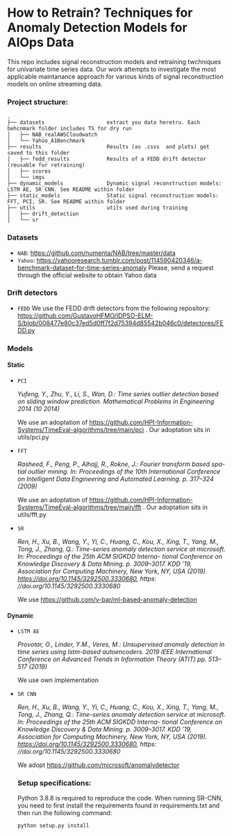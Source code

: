 # How to Retrain? Techniques for Anomaly Detection Models for AIOps Data

This repo includes signal reconstruction models and retraining twchniques for univariate time series data.
Our work attempts to investigate the most applicable maintanance approach for various kinds of signal reconstruction models on online streaming data.


### Project structure:
```
.
├── datasets                    extract you data heretru. Each behcnmark folder includes TS for dry run
│   ├── NAB_realAWSCloudwatch
│   └── Yahoo_A1Benchmark  
├── results                     Results (as .csvs  and plots) get saved to this folder
│   ├── fedd_results            Results of a FEDD drift detector (reusable for retraining)
│   ├── scores    
│   └── imgs     
├── dynamic_models              Dynamic signal reconstruction models: LSTM AE, SR CNN. See README within folder
├── static_models               Static signal reconstruction models: FFT, PCI, SR. See README within folder
├── utils                       utils used during training
│   ├── drift_detection
│   └── sr
```

### Datasets

* `NAB`: https://github.com/numenta/NAB/tree/master/data
* `Yahoo`: https://yahooresearch.tumblr.com/post/114590420346/a-benchmark-dataset-for-time-series-anomaly
Please, send a request through the official website to obtain Yahoo data

### Drift detectors

* `FEDD` 
We use the FEDD drift detectors from the following repository: https://github.com/GustavoHFMO/IDPSO-ELM-S/blob/008477e80c37ed5d0ff7f2d75394d85542b046c0/detectores/FEDD.py

### Models
 #### Static
* `PCI` 

    *Yufeng, Y., Zhu, Y., Li, S., Wan, D.: Time series outlier detection based
    on sliding window prediction. Mathematical Problems in Engineering
    2014 (10 2014)*

    We use an adoptation of https://github.com/HPI-Information-Systems/TimeEval-algorithms/tree/main/pci . Our adoptation sits in utils/pci.py
* `FFT`

    *Rasheed, F., Peng, P., Alhajj, R., Rokne, J.: Fourier transform based spa-
    tial outlier mining. In: Proceedings of the 10th International Conference
    on Intelligent Data Engineering and Automated Learning. p. 317–324
    (2009)*

    We use an adoptation of https://github.com/HPI-Information-Systems/TimeEval-algorithms/tree/main/fft . Our adoptation sits in utils/fft.py
* `SR`

    *Ren, H., Xu, B., Wang, Y., Yi, C., Huang, C., Kou, X., Xing, T.,
    Yang, M., Tong, J., Zhang, Q.: Time-series anomaly detection service
    at microsoft. In: Proceedings of the 25th ACM SIGKDD Interna-
    tional Conference on Knowledge Discovery &amp; Data Mining. p.
    3009–3017. KDD ’19, Association for Computing Machinery, New
    York, NY, USA (2019). https://doi.org/10.1145/3292500.3330680, https:
    //doi.org/10.1145/3292500.3330680*

    We use https://github.com/y-bar/ml-based-anomaly-detection

 #### Dynamic
* `LSTM AE` 

    *Provotar, O., Linder, Y.M., Veres, M.: Unsupervised anomaly detection
    in time series using lstm-based autoencoders. 2019 IEEE International
    Conference on Advanced Trends in Information Theory (ATIT) pp. 513–
    517 (2019)*

    We use own implementation

* `SR CNN`

    *Ren, H., Xu, B., Wang, Y., Yi, C., Huang, C., Kou, X., Xing, T.,
    Yang, M., Tong, J., Zhang, Q.: Time-series anomaly detection service
    at microsoft. In: Proceedings of the 25th ACM SIGKDD Interna-
    tional Conference on Knowledge Discovery &amp; Data Mining. p.
    3009–3017. KDD ’19, Association for Computing Machinery, New
    York, NY, USA (2019). https://doi.org/10.1145/3292500.3330680, https:
    //doi.org/10.1145/3292500.3330680*

    We adopt https://github.com/microsoft/anomalydetector

   ### Setup specifications:

  Python 3.8.8 is required to reproduce the code.
  When running SR-CNN, you need to first install the requirements found in requirements.txt and then run the following command:
  ```
  python setup.py install
  ```

